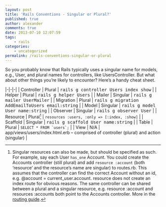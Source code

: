 ```yaml
---
layout: post
title: 'Rails Conventions - Singular or Plural?'
published: true
author: alexander
comments: true
date: 2013-07-10 12:07:59
tags:
    - rails
categories:
    - uncategorized
permalink: /rails-conventions-singular-or-plural
---
```

So you probably know that Rails typically uses a singular name for models, e.g., User, and plural names for controllers, like UsersController. But what about other things you&#8217;re likely to encounter? Here&#8217;s a handy cheat sheet.

|-|-|-|
| Controller | Plural | <kbd>rails g controller Users index show</kbd> |
| Helper | Plural | <kbd>rails g helper Users</kbd> |
| Mailer | Singular | <kbd>rails g mailer UserMailer</kbd> |
| Migration | Plural | <kbd>rails g migration AddEmailToUsers email:string</kbd> |
| Model | Singular | <kbd>rails g model User name:string</kbd> |
| Observer | Singular | <kbd>rails g observer User</kbd> |
| Resource | Plural[^1] | `resources :users, :only => [:index, :show]` |
| Scaffold | Singular | <kbd>rails g scaffold User name:string</kbd> |
| Table | Plural | ``SELECT * FROM `users`;`` |
| View | N/A | app/views/users/index.html.erb &#8211; comprised of controller (plural) and action (singular) |

[^1]:Singular resources can also be made, but should be specified as such. For example, say each User `has_one` Account. You could create the Accounts controller (still plural) and add `resource :account` (both &#8216;resource&#8217; and the resource&#8217;s name are singular) to routes.rb. This assumes that the controller can find the correct Account without an id, e.g. @account = current\_user.account. resource does not create an index route for obvious reasons. The same controller can be shared between a plural and a singular resource, e.g. resource :account and resources :accounts both point to the Accounts controller. More in the [routing guide][1].

 [1]: http://guides.rubyonrails.org/routing.html#singular-resources
